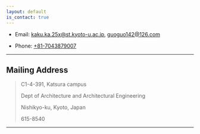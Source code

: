 ```yaml
---
layout: default
is_contact: true
---
```


* Email: [kaku.ka.25x@st.kyoto-u.ac.jp](mailto:kaku.ka.25x@st.kyoto-u.ac.jp), [guoguo142@126.com](mailto:guoguo142@126.com)

* Phone: [+81-7043879007](tel:++81-7043879007)

---

## Mailing Address

> C1-4-391, Katsura campus
>
> Dept of Architecture and Architectural Engineering
>
> Nishikyo-ku, Kyoto, Japan
>
>615-8540

---

